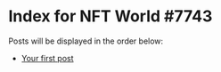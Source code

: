 # Index for NFT World #7743
Posts will be displayed in the order below:

- [Your first post](./001-first.md)

